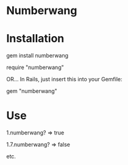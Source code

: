 Numberwang
==========


Installation
============

gem install numberwang

require "numberwang"

OR... In Rails, just insert this into your Gemfile:

gem "numberwang"

Use
===

1.numberwang?
=> true

1.7.numberwang?
=> false

etc.
